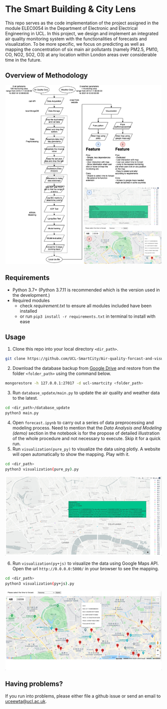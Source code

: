 # The Smart Building & City Lens

This repo serves as the code implementation of the project assigned in the module ELEC0054 in the Department of Electronic and Electrical Engineering in UCL. In this project, we design and implement an integrated air quality monitoring system with the functionalities of forecasts and visualization. To be more specific, we focus on predicting as well as mapping the concentration of six main air pollutants (namely PM2.5, PM10, CO, NO2, SO2, O3) at any location within London areas over considerable time in the future.

## Overview of Methodology

![summary](devlog/summary.png)

## Requirements

* Python 3.7+ (Python 3.7.11 is recommended which is the version used in the development.)
* Required modules
  * check *requirement.txt* to ensure all modules included have been installed
  * or run `pip3 install -r requirements.txt` in terminal to install with ease

## Usage

1. Clone this repo into your local directory `<dir_path>`.

```bash
git clone https://github.com/UCL-SmartCity/Air-quality-forcast-and-visualization.git <dir_path>
```

2. Download the database backup from [Google Drive](https://drive.google.com/drive/folders/1tVws0YnGjNyAAJ8k_01X1UnyXa7xrvdv?usp=sharing) and restore from the folder `<folder_path>` using the command below.

```bash
mongorestore -h 127.0.0.1:27017 -d ucl-smartcity <folder_path>
```

3. Run `database_update/main.py` to update the air quality and weather data to the latest.

```bash
cd <dir_path>/database_update
python3 main.py
```

4. Open `forecast.ipynb` to carry out a series of data preprocessing and modeling process. Need to mention that the *Data Analysis and Modeling (demo)* section in the notebook is for the propose of detailed illustration of the whole procedure and not necessary to execute. Skip it for a quick run.
5. Run `visualization(pure_py)` to visualize the data using plotly. A website will open automatically to show the mapping. Play with it.

```bash
cd <dir_path>
python3 visualization(pure_py).py
```

![plotly](devlog/plotly.jpg)

6. Run `visualization(py+js)` to visualize the data using Google Maps API. Open the url `http://0.0.0.0:5000/` in your browser to see the mapping.

```bash
cd <dir_path>
python3 visualization(py+js).py
```

![googlemaps](devlog/googlemaps.jpg)

## Having problems?

If you run into problems, please either file a github issue or send an email to [uceewta@ucl.ac.uk](mailto:uceewta@ucl.ac.uk).
